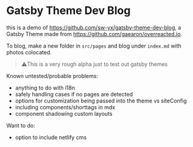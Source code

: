 # Gatsby Theme Dev Blog

this is a demo of https://github.com/sw-yx/gatsby-theme-dev-blog, a Gatsby Theme made from https://github.com/gaearon/overreacted.io.

To blog, make a new folder in `src/pages` and blog under `index.md` with photos colocated.

> ⚠️This is a very rough alpha just to test out gatsby themes

Known untested/probable problems:

- anything to do with i18n
- safely handling cases if no pages are detected
- options for customization being passed into the theme vs siteConfig
- including components/shorttags in mdx
- component shadowing custom layouts

Want to do:

- option to include netlify cms
